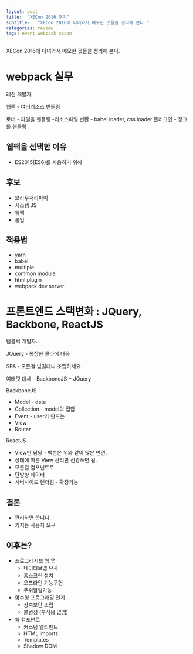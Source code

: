 ```yaml
---
layout: post
title:  "XECon 2016 후기"
subtitle:   "XECon 2016에 다녀와서 메모한 것들을 정리해 본다."
categories: review
tags: event webpack xecon
---
```


XECon 2016에 다녀와서 메모한 것들을 정리해 본다.

# webpack 실무

 레진 개발자.

 웹팩 - 여러리소스 번들링

 로더 - 파일을 핸들링 -리소스파일 변환 - babel loader, css loader
 플러그인 - 청크를 핸들링

## 웹팩을 선택한 이유

 * ES2015(ES6)를 사용하기 위해

## 후보

 * 브라우저리파이
 * 시스템 JS
 * 웹팩
 * 롤업

## 적용법

* yarn
* babel
* multiple
* common module
* html plugin
* webpack dev server

# 프론트엔드 스택변화 : JQuery, Backbone, ReactJS

텀블벅 개발자.

JQuery - 복잡한 클라에 대응

SPA - 모든걸 넘길테니 조립하세요.

여태껏 대세 - BackboneJS + JQuery

BackboneJS
* Model - data
* Collection - model의 집합
* Event - user가 만드는
* View
* Router


ReactJS
* View만 담당 - 백본은 위와 같이 많은 반면.
* 상태에 따른 View 관리만 신경쓰면 됩.
* 모든걸 컴포넌트로
* 단방향 데이터
* 서버사이드 렌더링 - 확장가능

## 결론

* 편리하면 씁니다.
* 커지는 사용자 요구

## 이후는?
* 프로그레시브 웹 앱
    * 네이티브앱 유사
    * 홈스크린 설치
    * 오프라인 기능구현
    * 푸쉬알림가능
* 함수형 프로그래밍 인기
    * 상속보단 조립
    * 불변성 (부작용 없앰)
* 웹 컴포넌트
    * 커스텀 엘리멘트
    * HTML imports
    * Templates
    * Shadow DOM
